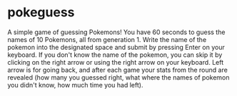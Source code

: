 # pokeguess
A simple game of guessing Pokemons! You have 60 seconds to guess the names of 10 Pokemons, all from generation 1. Write the name of the pokemon into the designated space and submit by pressing Enter on your keyboard. If you don't know the name of the pokemon, you can skip it by clicking on the right arrow or using the right arrow on your keyboard. Left arrow is for going back, and after each game your stats from the round are revealed (how many you guessed right, what where the names of pokemon you didn't know, how much time you had left).
